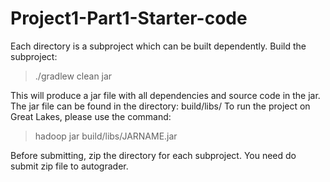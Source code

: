 # Project1-Part1-Starter-code

Each directory is a subproject which can be built dependently.
Build the subproject:
> ./gradlew clean jar

This will produce a jar file with all dependencies and source code in the jar. The jar file can be found in the directory: build/libs/
To run the project on Great Lakes, please use the command:
> hadoop jar build/libs/JARNAME.jar <ARGS>

Before submitting, zip the directory for each subproject. You  need do submit zip file to autograder.
